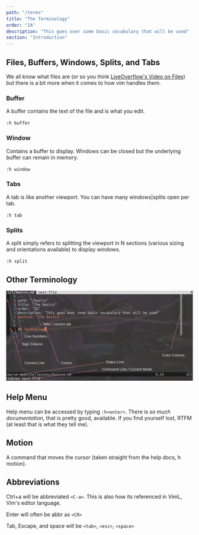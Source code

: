 ```yaml
---
path: "/terms"
title: "The Terminology"
order: "2A"
description: "This goes over some basic vocabulary that will be used"
section: "Introduction"
---
```


## Files, Buffers, Windows, Splits, and Tabs
We all know what files are (or so you think [LiveOverflow's Video on
Files](https://www.youtube.com/watch?v=VVdmmN0su6E)) but there is a bit more
when it comes to how vim handles them.

### Buffer
A buffer contains the text of the file and is what you edit.

`:h buffer`

### Window
Contains a buffer to display.  Windows can be closed but the underlying buffer
can remain in memory.

`:h window`

### Tabs
A tab is like another viewport.  You can have many windows|splits open per tab.

`:h tab`

### Splits
A split simply refers to splitting the viewport in N sections (various sizing
and orientations available) to display windows.

`:h split`

## Other Terminology
![Terms](./images/view-and-terms.png)

## Help Menu
Help menu can be accessed by typing `:h<enter>`.  There is _so much
documentation_, that is pretty good, available.  If you find yourself lost,
RTFM (at least that is what they tell me).

## Motion
A command that moves the cursor (taken straight from the help docs, h motion).

## Abbreviations
Ctrl+a will be abbreviated `<C-a>`.  This is also how its referenced in VimL,
Vim's editor language.

Enter will often be abbr as `<CR>`

Tab, Escape, and space will be `<tab>`, `<esc>`, `<space>`
